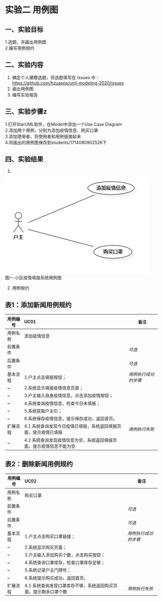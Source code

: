 # 实验二 用例图

## 一、实验目标

1.选题，并画出用例图  
2.编写用例规约

## 二、实验内容

1. 确定个人建模选题，将选题填写在 Issues 中：  
https://github.com/hzuapps/uml-modeling-2020/issues  
2. 画出用例图
3. 编写实验报告

## 三、实验步骤z

1.打开StarUML软件，在Model中添加一个Use Case Diagram  
2.添加两个用例，分别为添加疫情信息、购买口罩  
3.添加使用者，将使用者和用例链接起来  
4.将画出的用例图保存到students/1714080902526下  

## 四、实验结果

1.  
![实验2用例图](./小区疫情填报系统.jpg)  
图一.小区疫情填报系统用例图

2. 用例规约
## 表1：添加新闻用例规约  

用例编号  | UC01 | 备注  
-|:-|-  
用例名称  | 添加疫情信息  |   
前置条件  |      | *可选*   
后置条件  |      | *可选*   
基本流程  | 1.户主点击填报按钮；  |*用例执行成功的步骤*    
~| 2.系统显示填报疫情信息页面；  |   
~| 3.户主输入自身疫情信息，点击添加疫情按钮；   |   
~| 4.系统查询疫情信息，检查今日未填报；   |   
~| 5.系统获取户主ID；   |  
~| 6.系统保存疫情信息，提示保存成功，返回首页。   |  
扩展流程  | 4.1 系统查询发现今日疫情已填报，系统返回填报页面，提示疫情已填报  |*用例执行失败*    
~| 4.2 系统查询发现疫情信息为空，系统返回填报页面，提示疫情信息不能为空  |

## 表2：删除新闻用例规约  

用例编号  | UC02 | 备注  
-|:-|-  
用例名称  | 购买口罩  |   
前置条件  |      | *可选*   
后置条件  |      | *可选*   
基本流程  | 1.户主点击购买口罩链接；  |*用例执行成功的步骤*    
~| 2.系统显示购买页面；  |   
~| 3.户主输入添加购买个数，点击购买按钮；   |   
~| 4.系统查询口罩库存，检查口罩库存足够；   |   
~| 5.系统记录户主门牌号；   |  
~| 6.系统提示购买成功，返回首页。   |  
扩展流程  | 4.1 系统查询发现口罩库存不够，系统返回购买页面，提示剩余口罩个数  |*用例执行失败*    

